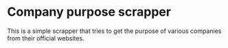 # Company purpose scrapper
This is a simple scrapper that tries to get the purpose of various companies from their official websites.

